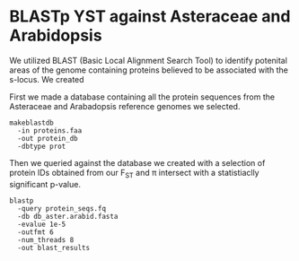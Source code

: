 # BLASTp YST against Asteraceae and Arabidopsis

We utilized BLAST (Basic Local Alignment Search Tool) to identify potenital areas of the genome containing proteins believed to be associated with the
s-locus. We created

First we made a database containing all the protein sequences from the Asteraceae and Arabadopsis reference genomes we selected.
```
makeblastdb
  -in proteins.faa
  -out protein_db
  -dbtype prot
```
Then we queried against the database we created with a selection of protein IDs obtained from our F<sub>ST</sub> and π intersect with a statistiaclly
significant p-value.

```
blastp
  -query protein_seqs.fq
  -db db_aster.arabid.fasta
  -evalue 1e-5
  -outfmt 6
  -num_threads 8
  -out blast_results
```
